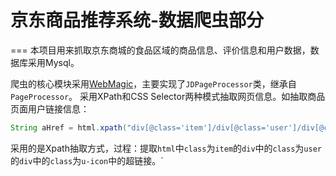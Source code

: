 # 京东商品推荐系统-数据爬虫部分
===
本项目用来抓取京东商城的食品区域的商品信息、评价信息和用户数据，数据库采用Mysql。

爬虫的核心模块采用[WebMagic](https://github.com/code4craft/webmagic)，主要实现了`JDPageProcessor`类，继承自`PageProcessor`。
采用XPath和CSS Selector两种模式抽取网页信息。如抽取商品页面用户链接信息：
```java
String aHref = html.xpath("div[@class='item']/div[@class='user']/div[@class='u-icon']/a/@href").toString();
```
采用的是Xpath抽取方式，过程：提取`html`中`class`为`item`的`div`中的`class`为`user`的`div`中的`class`为`u-icon`中的超链接。`
